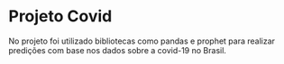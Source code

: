 # Projeto Covid

No projeto foi utilizado bibliotecas como pandas e prophet para realizar predições com base nos dados sobre a covid-19 no Brasil.